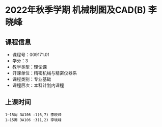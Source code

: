 # 2022年秋季学期 机械制图及CAD(B) 李晓峰






## 课程信息

- 课程号：009171.01
- 学分：3
- 教学类型：理论课
- 开课单位：精密机械与精密仪器系
- 课程类别：专业基础
- 课程层次：本科计划内课程

## 上课时间

```
1~15周 3A106 :1(6,7) 李晓峰
1~15周 3A106 :3(1,2) 李晓峰
```

